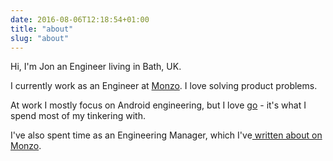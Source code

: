 ```yaml
---
date: 2016-08-06T12:18:54+01:00
title: "about"
slug: "about"
---
```


Hi, I'm Jon an Engineer living in Bath, UK.

I currently work as an Engineer at [Monzo](https://monzo.com/). I love solving product problems.

At work I mostly focus on Android engineering, but I love [go](https://go.dev/) - it's what I spend most of my tinkering with.

I've also spent time as an Engineering Manager, which I've[ written about on Monzo](https://monzo.com/blog/2022/05/06/becoming-an-engineering-manager-1-year-in).